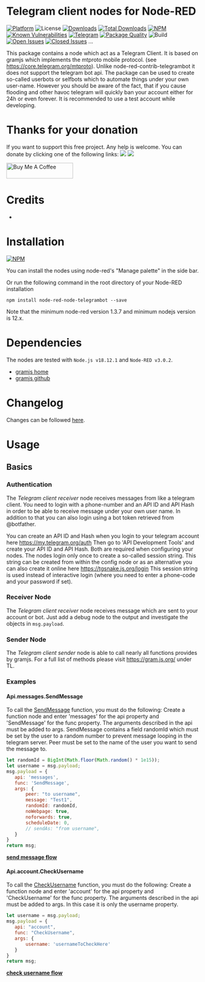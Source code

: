 # Telegram client nodes for Node-RED
[![Platform](https://img.shields.io/badge/platform-Node--RED-red)](https://nodered.org)
![License](https://img.shields.io/github/license/windkh/node-red-node-telegrambot.svg)
[![Downloads](https://img.shields.io/npm/dm/node-red-node-telegrambot.svg)](https://www.npmjs.com/package/node-red-node-telegrambot)
[![Total Downloads](https://img.shields.io/npm/dt/node-red-node-telegrambot.svg)](https://www.npmjs.com/package/node-red-node-telegrambot)
[![NPM](https://img.shields.io/npm/v/node-red-node-telegrambot?logo=npm)](https://www.npmjs.org/package/node-red-node-telegrambot)
[![Known Vulnerabilities](https://snyk.io/test/npm/node-red-node-telegrambot/badge.svg)](https://snyk.io/test/npm/node-red-node-telegrambot)
[![Telegram](https://img.shields.io/badge/Join-Telegram%20Chat-blue.svg?logo=telegram)](https://t.me/nodered_telegrambot)
[![Package Quality](https://packagequality.com/shield/node-red-node-telegrambot.svg)](https://packagequality.com/#?package=node-red-node-telegrambot)
![Build](https://img.shields.io/github/actions/workflow/status/windkh/node-red-node-telegrambot/node.js.yml)
[![Open Issues](https://img.shields.io/github/issues-raw/windkh/node-red-node-telegrambot.svg)](https://github.com/windkh/node-red-node-telegrambot/issues)
[![Closed Issues](https://img.shields.io/github/issues-closed-raw/windkh/node-red-node-telegrambot.svg)](https://github.com/windkh/node-red-node-telegrambot/issues?q=is%3Aissue+is%3Aclosed)
...


This package contains a node which act as a Telegram Client. It is based on gramjs which implements the mtproto mobile protocol. (see https://core.telegram.org/mtproto). Unlike node-red-contrib-telegrambot it does not support the telegram bot api. The package can be used to create so-called userbots or selfbots which to automate things under your own user-name. However you should be aware of the fact, that if you cause flooding and other havoc telegram will quickly ban your account either for 24h or even forever. It is recommended to use a test account while developing.


# Thanks for your donation
If you want to support this free project. Any help is welcome. You can donate by clicking one of the following links:
<a target="blank" href="https://blockchain.com/btc/payment_request?address=1PBi7BoZ1mBLQx4ePbwh1MVoK2RaoiDsp5"><img src="https://img.shields.io/badge/Donate-Bitcoin-green.svg"/></a>
<a target="blank" href="https://www.paypal.me/windkh"><img src="https://img.shields.io/badge/Donate-PayPal-blue.svg"/></a>

<a href="https://www.buymeacoffee.com/windka" target="_blank"><img src="https://cdn.buymeacoffee.com/buttons/default-orange.png" alt="Buy Me A Coffee" height="41" width="174"></a>


# Credits
 - 

 
# Installation
[![NPM](https://nodei.co/npm/node-red-node-telegrambot.png?downloads=true)](https://nodei.co/npm/node-red-node-telegrambot/)

You can install the nodes using node-red's "Manage palette" in the side bar.

Or run the following command in the root directory of your Node-RED installation

    npm install node-red-node-telegrambot --save

Note that the minimum node-red version 1.3.7 and minimum nodejs version is 12.x. 


# Dependencies
The nodes are tested with `Node.js v18.12.1` and `Node-RED v3.0.2`.
 - [gramjs home](https://gram.js.org/)
 - [gramjs github](https://github.com/gram-js/gramjs)

# Changelog
Changes can be followed [here](/CHANGELOG.md).


# Usage
## Basics
### Authentication
The *Telegram client receiver* node receives messages from like a telegram client. You need to login with a phone-number and an API ID and API Hash in order to be able to receive message under your own user name.
In addition to that you can also login using a bot token retrieved from @botfather.

You can create an API ID and Hash when you login to your telegram account here https://my.telegram.org/auth
Then go to 'API Development Tools' and create your API ID and API Hash. Both are required when configuring your nodes. The nodes login only once to create a so-called session string. This string can be created from within
the config node or as an alternative you can also create it online here https://tgsnake.js.org/login
This session string is used instead of interactive login (where you need to enter a phone-code and your password if set).

### Receiver Node
The *Telegram client receiver* node receives message which are sent to your account or bot. Just add a debug node to the
output and investigate the objects in `msg.payload`.

### Sender Node
The *Telegram client sender* node is able to call nearly all functions provides by gramjs.
For a full list of methods please visit https://gram.js.org/ under TL.

### Examples
#### Api.messages.SendMessage 
To call the [SendMessage](https://gram.js.org/tl/messages/SendMessage) function, you must do the following:
Create a function node and enter 'messages' for the api property and 'SendMessage' for the func property.
The arguments described in the api must be added to args. SendMessage contains a field randomId which must be 
set by the user to a random number to prevent message looping in the telegram server. Peer must be set to the
name of the user you want to send the message to.

 ```javascript
let randomId = BigInt(Math.floor(Math.random() * 1e15));
let username = msg.payload;
msg.payload = {
    api: 'messages',
    func: 'SendMessage',
    args: {
        peer: "to username",
        message: "Test1",
        randomId: randomId,
        noWebpage: true,
        noforwards: true,
        scheduleDate: 0,
        // sendAs: "from username",
    }
}
return msg;
```

[**send message flow**](examples/Api.messages.SendMessage.json)  


#### Api.account.CheckUsername
To call the [CheckUsername](https://gram.js.org/tl/account/CheckUsername) function, you must do the following:
Create a function node and enter 'account' for the api property and 'CheckUsername' for the func property.
The arguments described in the api must be added to args. In this case it is only the username property.

 ```javascript
let username = msg.payload;
msg.payload = {
    api: "account",
    func: "CheckUsername",
    args: {
        username: 'usernameToCheckHere'
    }
}
return msg;
```

[**check username flow**](examples/Api.account.CheckUsername.json)  

